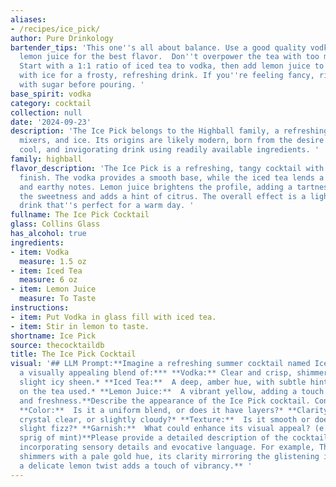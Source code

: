 ```yaml
---
aliases:
- /recipes/ice_pick/
author: Pure Drinkology
bartender_tips: 'This one''s all about balance. Use a good quality vodka and fresh
  lemon juice for the best flavor.  Don''t overpower the tea with too much lemon.
  Start with a 1:1 ratio of iced tea to vodka, then add lemon juice to taste.  Shake
  with ice for a frosty, refreshing drink. If you''re feeling fancy, rim the glass
  with sugar before pouring. '
base_spirit: vodka
category: cocktail
collection: null
date: '2024-09-23'
description: 'The Ice Pick belongs to the Highball family, a refreshing mix of spirits,
  mixers, and ice. Its origins are likely modern, born from the desire for a simple,
  cool, and invigorating drink using readily available ingredients. '
family: highball
flavor_description: 'The Ice Pick is a refreshing, tangy cocktail with a clean, crisp
  finish. The vodka provides a smooth base, while the iced tea lends a subtle sweetness
  and earthy notes. Lemon juice brightens the profile, adding a tartness that balances
  the sweetness and adds a hint of citrus. The overall effect is a light, refreshing
  drink that''s perfect for a warm day. '
fullname: The Ice Pick Cocktail
glass: Collins Glass
has_alcohol: true
ingredients:
- item: Vodka
  measure: 1.5 oz
- item: Iced Tea
  measure: 6 oz
- item: Lemon Juice
  measure: To Taste
instructions:
- item: Put Vodka in glass fill with iced tea.
- item: Stir in lemon to taste.
shortname: Ice Pick
source: thecocktaildb
title: The Ice Pick Cocktail
visual: '## LLM Prompt:**Imagine a refreshing summer cocktail named Ice Pick. It''s
  a visually appealing blend of:*** **Vodka:** Clear and crisp, shimmering with a
  slight icy sheen.* **Iced Tea:**  A deep, amber hue, with subtle hints of gold depending
  on the tea used.* **Lemon Juice:**  A vibrant yellow, adding a touch of acidity
  and freshness.**Describe the appearance of the Ice Pick cocktail. Consider the following:***
  **Color:**  Is it a uniform blend, or does it have layers?* **Clarity:**  Is it
  crystal clear, or slightly cloudy?* **Texture:**  Is it smooth or does it have a
  slight fizz?* **Garnish:**  What could enhance its visual appeal? (e.g., lemon wedge,
  sprig of mint)**Please provide a detailed description of the cocktail''s appearance,
  incorporating sensory details and evocative language. For example, The Ice Pick
  shimmers with a pale gold hue, its clarity mirroring the glistening ice cubes, while
  a delicate lemon twist adds a touch of vibrancy.** '
---
```



